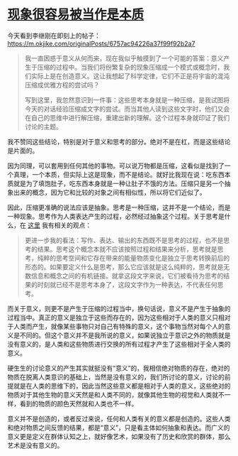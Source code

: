 # [现象很容易被当作是本质](https://github.com/VandeeFeng/gitmemo/issues/24)

今天看到李继刚在即刻上的帖子：https://m.okjike.com/originalPosts/6757ac94226a37f99f92b2a7

> 我一直困惑于意义从何而来，现在我似乎触摸到了一个可能的答案：意义产生于压缩的过程中。当我们将纷繁复杂的现象压缩成一个模式或概念时，我们实际上是在创造意义。这让我想起了科学定律，它们不正是将宇宙的混沌压缩成优雅方程的尝试吗？
> 
> 写到这里，我忽然意识到一件事：这些思考本身就是一种压缩，是我试图将今天的对话经验压缩成文字的尝试。而当其他人读到这些文字时，他们又会在自己的思维中进行解压缩，重建出新的理解。这个过程本身就印证了我们讨论的主题。

我不赞同这些结论，特别是对于意义和思考的部分。绝对不是在杠，而是这些结论是片面的。

因为同理，可以套用到任何其他的事物。可以说万物都是压缩，这看似是找到了一个真理，一个本质，但实际上这是现象，而不是结论。就好比我现在说：吃东西本质就是为了填饱肚子，吃东西本身就是一种让肚子不饿的方法。压缩只是另一个抽象出来的概念，因为它和比较的对象之间有相似性，所以将它们近似了。

因此，压缩更准确的说法应该是抽象。思考是一种压缩，这并不是一个结论，而是一种现象。思考作为人类表达产生的过程，必然经过抽象这个过程。关于思考是什么，在 [这里](https://wiki.vandee.art/#%E5%A6%82%E6%9E%9C%E4%BD%A0%E6%80%9D%E8%80%83%E8%80%8C%E4%B8%8D%E8%BE%93%E5%87%BA%EF%BC%8C%E4%BD%A0%E5%8F%AA%E6%98%AF%E4%BB%A5%E4%B8%BA%E8%87%AA%E5%B7%B1%E5%9C%A8%E6%80%9D%E8%80%83) 我有相关的观点：

> 更进一步我的看法：写作、表达、输出的东西既不是思考的过程，也不是思考的结果。思考这个概念本就不应该按照过程和结果来分析，思考就是思考，纯粹的思考空间和它存在带来的能量物质变化是独立于思考转换前后的形态的。如果要定义什么是思考，那么它应该就是这么纯粹的，思考就是无数信息和概念之间的有机链接。就拿这段文字来说，它们被看待为思考的结果的时刻就已经不是思考本身了，这段文字作为一种表达，不代表任何思考。

而关于意义，则更不是产生于压缩的过程当中，换句话说，意义不是产生于抽象的过程当中。真正的意义是独立于这些而存在的，因为这些相对于人类的意义只相对于人类而产生，就像某些事物只对自己有特殊的意义，这个事物当然对每个人的意义是不同的。但这个意义并不是我所说的意义，如果说独立于意识之外的物质就是没有意义的，是人类和这些物质进行交换的所有过程才产生了这些相对于全人类的意义。

硬生生的讨论意义的产生其实就挺没有“意义”的，我相信绝对物质的存在，绝对的物质在脱离人类意识的基础上，当然是没有意义的，我们所讨论的意义，讨论的前提就是在人类的思维下的，因此当然这些意义都是相对于人类的意义，这些绝对的物质对于其他生物的意义天然是和人类不同的，就像其他生物的视觉和人类就不一样，看到的物质的颜色天然就和人类也不一样。

意义并不是创造的，或者反过来说，任何和人类有关的意义都是创造的。这些人类和绝对物质之间反馈的结果，都是“意义”，只是看主体如何抽象和表达。而广义的意义更是定义在群体认知之上，就好像艺术，如果没有了历史和欣赏的群体，那么艺术是没有意义的。